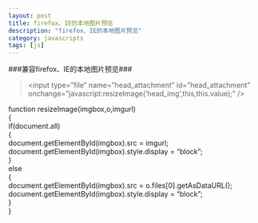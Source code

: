 ```yaml
---
layout: post
title: firefox、IE的本地图片预览
description: "firefox、IE的本地图片预览"
category: javascripts
tags: [js]
---
```

###兼容firefox、IE的本地图片预览###
> &lt;input type=”file” name=”head_attachment” id=”head_attachment” onchange=”javascript:resizeImage(‘head_img’,this,this.value);”
/&gt;

function resizeImage(imgbox,o,imgurl)  
{  
	if(document.all)  
	{  
		document.getElementById(imgbox).src = imgurl;  
		document.getElementById(imgbox).style.display = “block”;  
	}  
	else  
	{  
		document.getElementById(imgbox).src = o.files[0].getAsDataURL();  
		document.getElementById(imgbox).style.display = “block”;  
	}  
}